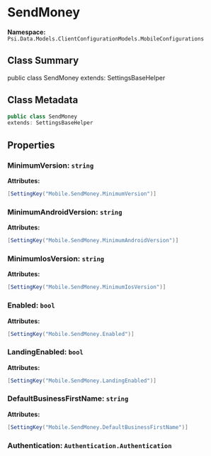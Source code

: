 # SendMoney

**Namespace:** `Psi.Data.Models.ClientConfigurationModels.MobileConfigurations`

## Class Summary

public class SendMoney
extends: SettingsBaseHelper

## Class Metadata

```typescript
public class SendMoney
extends: SettingsBaseHelper
```

## Properties

### MinimumVersion: `string`

**Attributes:**
```csharp
[SettingKey("Mobile.SendMoney.MinimumVersion")]
```

### MinimumAndroidVersion: `string`

**Attributes:**
```csharp
[SettingKey("Mobile.SendMoney.MinimumAndroidVersion")]
```

### MinimumIosVersion: `string`

**Attributes:**
```csharp
[SettingKey("Mobile.SendMoney.MinimumIosVersion")]
```

### Enabled: `bool`

**Attributes:**
```csharp
[SettingKey("Mobile.SendMoney.Enabled")]
```

### LandingEnabled: `bool`

**Attributes:**
```csharp
[SettingKey("Mobile.SendMoney.LandingEnabled")]
```

### DefaultBusinessFirstName: `string`



**Attributes:**
```csharp
[SettingKey("Mobile.SendMoney.DefaultBusinessFirstName")]
```

### Authentication: `Authentication.Authentication`


